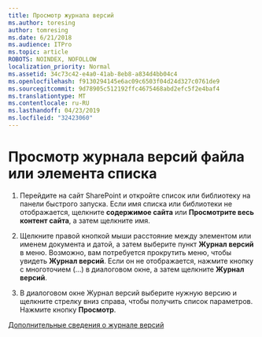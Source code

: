 ```yaml
---
title: Просмотр журнала версий
ms.author: toresing
author: tomresing
ms.date: 6/21/2018
ms.audience: ITPro
ms.topic: article
ROBOTS: NOINDEX, NOFOLLOW
localization_priority: Normal
ms.assetid: 34c73c42-e4a0-41ab-8eb8-a834d4bb04c4
ms.openlocfilehash: f9130294145e6ac09c6503f04d24d327c0761de9
ms.sourcegitcommit: 9d78905c512192ffc4675468abd2efc5f2e4baf4
ms.translationtype: MT
ms.contentlocale: ru-RU
ms.lasthandoff: 04/23/2019
ms.locfileid: "32423060"
---
```

# <a name="view-version-history-of-a-file-or-list-item"></a>Просмотр журнала версий файла или элемента списка

1. Перейдите на сайт SharePoint и откройте список или библиотеку на панели быстрого запуска. Если имя списка или библиотеки не отображается, щелкните **содержимое сайта** или **Просмотрите весь контент сайта**, а затем щелкните имя.
    
2. Щелкните правой кнопкой мыши расстояние между элементом или именем документа и датой, а затем выберите пункт **Журнал версий** в меню. Возможно, вам потребуется прокрутить меню, чтобы увидеть **Журнал версий**. Если он не отображается, нажмите кнопку с многоточием (...) в диалоговом окне, а затем щелкните **Журнал версий**.
    
3. В диалоговом окне Журнал версий выберите нужную версию и щелкните стрелку вниз справа, чтобы получить список параметров. Нажмите кнопку **Просмотр**.
    
[Дополнительные сведения о журнале версий](https://go.microsoft.com/fwlink/?linkid=875709)
  

